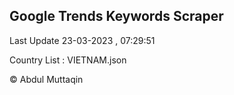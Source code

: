 

## Google Trends Keywords Scraper 
 
Last Update 23-03-2023 , 07:29:51

Country List :
VIETNAM.json



© Abdul Muttaqin 
